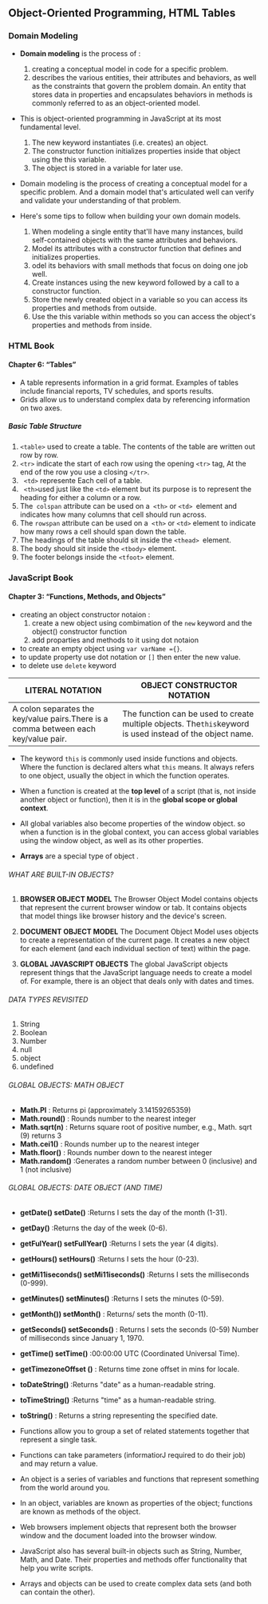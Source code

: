 ## Object-Oriented Programming, HTML Tables
### Domain Modeling
* **Domain modeling** is the process of :
     1. creating a conceptual model in code for a specific problem.
     2. describes the various entities, their attributes and behaviors, as well as the constraints that govern the problem domain. An entity that stores data in properties and encapsulates behaviors in methods is commonly referred to as an object-oriented model.

* This is object-oriented programming in JavaScript at its most fundamental level.
     1. The new keyword instantiates (i.e. creates) an object.
     2. The constructor function initializes properties inside that object using the this variable.
     3. The object is stored in a variable for later use.

* Domain modeling is the process of creating a conceptual model for a specific problem. And a domain model that's articulated well can verify and validate your understanding of that problem.

* Here's some tips to follow when building your own domain models.

     1.  When modeling a single entity that'll have many instances, build self-contained objects with the same attributes and behaviors.
     2.  Model its attributes with a constructor function that defines and initializes properties.
     3. odel its behaviors with small methods that focus on doing one job well.
     4. Create instances using the new keyword followed by a call to a constructor function.
     5. Store the newly created object in a variable so you can access its properties and methods from outside.
     6. Use the this variable within methods so you can access the object's properties and methods from inside.

### HTML Book 
#### Chapter 6: “Tables”
* A table represents information in a grid format. Examples of tables include financial reports, TV schedules, and sports results.
* Grids allow us to understand complex data by referencing information on two axes.

##### Basic Table Structure
1. `<table>` used to create a table. The contents of the table are written out row by row.
2. `<tr>` indicate the start of each row using the opening `<tr>` tag, At the end of the row you use a closing `</tr>`.
3. ` <td>` represente Each cell of a table.
4. ` <th>`used just like the `<td>` element but its purpose is to represent the heading for either a column or a row.
5. The` colspan` attribute can be used on a` <th>` or `<td> `element and indicates how many columns that cell should run across.
6. The `rowspan` attribute can be used on a` <th>` or `<td>` element to indicate how many rows a cell should span down the table.
7. The headings of the table should sit inside the `<thead> `element.
8. The body should sit inside the `<tbody>` element.
9. The footer belongs inside the `<tfoot>` element.


### JavaScript Book 
#### Chapter 3: “Functions, Methods, and Objects” 
* creating an object constructor notaion :
     1. create a new object using combimation of the `new` keyword and the object() constructor function 
     2.  add proparties and methods to it using dot notaion 
 * to create an empty object using `var varName ={}`.
 * to update property use dot notation or `[]` then enter the new value.
 * to delete use `delete` keyword
 
LITERAL NOTATION | OBJECT CONSTRUCTOR NOTATION
-----------------|-----------------------------
 A colon separates the key/value pairs.There is a comma between each key/value pair. | The function can be used to create multiple objects. The` this `keyword is used instead of the object name.

* The keyword `this` is commonly used inside functions and objects. Where the function is declared alters what `this` means. It always refers to one object, usually the object in which the function operates.

* When a function is created at the **top level** of a script (that is, not inside another object or function), then it is in the **global scope or global context**.

* All global variables also become properties of the window object. so when a function is in the global context, you can access global variables using the window object, as well as its other properties.

* **Arrays** are a special type of object .

###### WHAT ARE BUILT-IN OBJECTS?
1. **BROWSER OBJECT MODEL** The Browser Object Model contains objects that represent the current browser window or tab. It contains objects that model things like browser history and the device's screen.

2. **DOCUMENT OBJECT MODEL** The Document Object Model uses objects to create a representation of the current page. It creates a new object for each element (and each individual section of text) within the page.

3. **GLOBAL JAVASCRIPT OBJECTS** The global JavaScript objects represent things that the JavaScript language needs to create a model
of. For example, there is an object that deals only with dates and times.



###### DATA TYPES REVISITED 
1. String
2. Boolean
3. Number
4. null
5. object
6. undefined


###### GLOBAL OBJECTS: MATH OBJECT

* **Math.PI** : Returns pi (approximately 3.14159265359)
* **Math.round()** : Rounds number to the nearest integer
* **Math.sqrt(n)** : Returns square root of positive number, e.g., Math. sqrt (9) returns 3
* **Math.cei1()** : Rounds number up to the nearest integer
* **Math.floor()** : Rounds number down to the nearest integer
* **Math.random()** :Generates a random number between 0 (inclusive) and 1 (not inclusive)

###### GLOBAL OBJECTS: DATE OBJECT (AND TIME)


* **getDate() setDate()** :Returns I sets the day of the month (1-31).
* **getDay()**  :Returns the day of the week (0-6).
* **getFulYear() setFullYear()** :Returns I sets the year (4 digits).
* **getHours() setHours()** :Returns I sets the hour (0-23).
* **getMi11iseconds() setMi11iseconds()** :Returns I sets the milliseconds (0-999).
* **getMinutes() setMinutes()** :Returns I sets the minutes (0-59).
* **getMonth()) setMonth()** : Returns/ sets the month (0-11).
* **getSeconds() setSeconds()** : Returns I sets the seconds (0-59) Number of milliseconds since January 1, 1970.
* **getTime() setTime()** :00:00:00 UTC (Coordinated Universal Time).
* **getTimezoneOffset ()** : Returns time zone offset in mins for locale.
* **toDateString()** :Returns "date" as a human-readable string.
* **toTimeString()** :Returns "time" as a human-readable string.
* **toString()** : Returns a string representing the specified date.


* Functions allow you to group a set of related statements together that represent a single task.
* Functions can take parameters (informatiorJ required to do their job) and may return a value.
* An object is a series of variables and functions that represent something from the world around you.
* In an object, variables are known as properties of the object; functions are known as methods of the object.
* Web browsers implement objects that represent both the browser window and the document loaded into the browser window.
* JavaScript also has several built-in objects such as String, Number, Math, and Date. Their properties and methods offer functionality that help you write scripts.
* Arrays and objects can be used to create complex data sets (and both can contain the other).